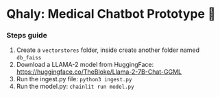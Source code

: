 # Qhaly: Medical Chatbot Prototype 💊
### Steps guide
1. Create a `vectorstores` folder, inside create another folder named `db_faiss`
2. Download a LLAMA-2 model from HuggingFace: https://huggingface.co/TheBloke/Llama-2-7B-Chat-GGML 
3. Run the ingest.py file: ```python3 ingest.py```
4. Run the model.py: ```chainlit run model.py```
   
